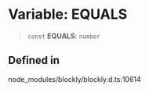 # Variable: EQUALS

> `const` **EQUALS**: `number`

## Defined in

node_modules/blockly/blockly.d.ts:10614
